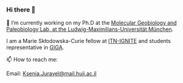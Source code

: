 ### Hi there 👋


🔭 I’m currently working on my Ph.D at the [Molecular Geobiology and Paleobiology Lab, at the Ludwig-Maximilians-Universität München](http://www.palaeontologie.geo.lmu.de/molpal/).

I am a Marie Skłodowska-Curie fellow at [ITN-IGNITE](http://www.itn-ignite.eu/projects/11573_ksenia-juravel/)
and students representative in [GIGA](https://www.giga-cos.org/). 

📫 How to reach me: 

Email: Ksenia.Juravel@mail.huji.ac.il


<!--
**KseniaJuravel/KseniaJuravel** is a ✨ _special_ ✨ repository because its `README.md` (this file) appears on your GitHub profile.

Here are some ideas to get you started:



- 🌱 I’m currently learning ...
- 👯 I’m looking to collaborate on ...
- 🤔 I’m looking for help with ...
- 💬 Ask me about ...
- 😄 Pronouns: ...
- ⚡ Fun fact: ...
-->
